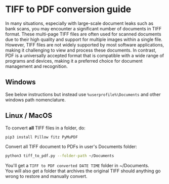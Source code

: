 # TIFF to PDF conversion guide

In many situations, especially with large-scale document leaks such as bank scans, you may encounter a significant number of documents in TIFF format. These multi-page TIFF files are often used for scanned documents due to their high quality and support for multiple images within a single file. However, TIFF files are not widely supported by most software applications, making it challenging to view and process these documents. In contrast, PDF is a universally accepted format that is compatible with a wide range of programs and devices, making it a preferred choice for document management and recognition.

## Windows

See below instructions but instead use `%userprofile%\Documents` and other windows path nomenclature.

## Linux / MacOS

To convert **all** TIFF files in a folder, do:

```sh
pip3 install Pillow fitz PyMuPDF
```

Convert all TIFF document to PDFs in user's Documents folder:
```sh
python3 tiff_to_pdf.py --folder-path ~/Documents
```

You'll get a `TIFF to PDF converted DATE TIME` folder in ~/Documents.  
You will also get a folder that archives the original TIFF should anything go wrong to restore and manually convert.

